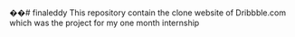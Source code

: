 ��#   f i n a l e d d y 
This repository contain the clone website of Dribbble.com which was the project for my one month internship
 
 
